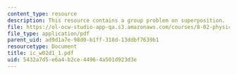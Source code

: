 ```yaml
---
content_type: resource
description: This resource contains a group problem on superposition.
file: https://ol-ocw-studio-app-qa.s3.amazonaws.com/courses/8-02-physics-ii-electricity-and-magnetism-spring-2007/5432a7d5e6a4b2ce44964a501d923d3e_ic_w02d1_1.pdf
file_type: application/pdf
parent_uid: ad9d1a7e-98d0-b1ff-318d-13ddbf7639b1
resourcetype: Document
title: ic_w02d1_1.pdf
uid: 5432a7d5-e6a4-b2ce-4496-4a501d923d3e
---
```

